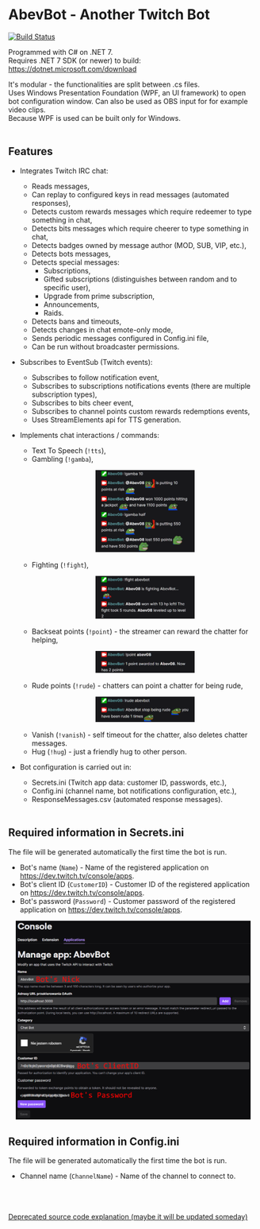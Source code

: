 # AbevBot - Another Twitch Bot
[![Build Status](https://github.com/Abev08/TwitchBot/actions/workflows/build.yml/badge.svg)](https://github.com/Abev08/TwitchBot/actions/workflows/build.yml)  
  
Programmed with C# on .NET 7.  
Requires .NET 7 SDK (or newer) to build: https://dotnet.microsoft.com/download  

It's modular - the functionalities are split between .cs files.  
Uses Windows Presentation Foundation (WPF, an UI framework) to open bot configuration window. Can also be used as OBS input for for example video clips.  
Because WPF is used can be built only for Windows.
<br><br>

## **Features**
- Integrates Twitch IRC chat:
  - Reads messages,
  - Can replay to configured keys in read messages (automated responses),
  - Detects custom rewards messages which require redeemer to type something in chat,
  - Detects bits messages which require cheerer to type something in chat,
  - Detects badges owned by message author (MOD, SUB, VIP, etc.),
  - Detects bots messages,
  - Detects special messages:
    - Subscriptions,
    - Gifted subscriptions (distinguishes between random and to specific user),
    - Upgrade from prime subscription,
    - Announcements,
    - Raids.
  - Detects bans and timeouts,
  - Detects changes in chat emote-only mode,
  - Sends periodic messages configured in Config.ini file,
  - Can be run without broadcaster permissions.

- Subscribes to EventSub (Twitch events):
  - Subscribes to follow notification event,
  - Subscribes to subscriptions notifications events (there are multiple subscription types),
  - Subscribes to bits cheer event,
  - Subscribes to channel points custom rewards redemptions events,
  - Uses StreamElements api for TTS generation.

- Implements chat interactions / commands:
  - Text To Speech (`!tts`),
  - Gambling (`!gamba`), <p align="center"><img src="ReadmeImages/MinigameGamba.png" width=200 alt="Gamba minigame"></p>
  - Fighting (`!fight`), <p align="center"><img src="ReadmeImages/MinigameFight.png" width=200 alt="Gamba minigame"></p>
  - Backseat points (`!point`) - the streamer can reward the chatter for helping, <p align="center"><img src="ReadmeImages/MinigamePoint.png" width=200 alt="Gamba minigame"></p>
  - Rude points (`!rude`) - chatters can point a chatter for being rude, <p align="center"><img src="ReadmeImages/MinigameRude.png" width=200 alt="Gamba minigame"></p>
  - Vanish (`!vanish`) - self timeout for the chatter, also deletes chatter messages.
  - Hug (`!hug`) - just a friendly hug to other person.

- Bot configuration is carried out in:
  - Secrets.ini (Twitch app data: customer ID, passwords, etc.),
  - Config.ini (channel name, bot notifications configuration, etc.),
  - ResponseMessages.csv (automated response messages).
<br><br>

## **Required information in Secrets.ini**
The file will be generated automatically the first time the bot is run.
 - Bot's name (`Name`) - Name of the registered application on https://dev.twitch.tv/console/apps.
 - Bot's client ID (`CustomerID`) - Customer ID of the registered application on https://dev.twitch.tv/console/apps.
 - Bot's password (`Password`) - Customer password of the registered application on https://dev.twitch.tv/console/apps.
<p align="center"><img src="ReadmeImages/BotLogin.png" height="400" alt="Bot's Nick, ClientID and Password"></p>  

## **Required information in Config.ini**
The file will be generated automatically the first time the bot is run.
 - Channel name (`ChannelName`) - Name of the channel to connect to.
<br><br><br><br>

[Deprecated source code explanation (maybe it will be updated someday)](SourceCodeExplanation.md)
